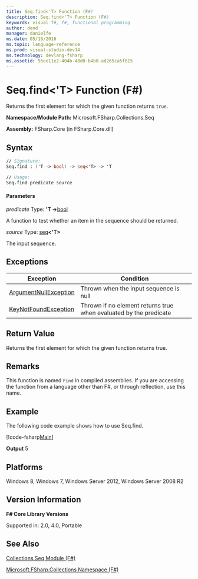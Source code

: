 ```yaml
---
title: Seq.find<'T> Function (F#)
description: Seq.find<'T> Function (F#)
keywords: visual f#, f#, functional programming
author: dend
manager: danielfe
ms.date: 05/16/2016
ms.topic: language-reference
ms.prod: visual-studio-dev14
ms.technology: devlang-fsharp
ms.assetid: 56ee11e2-404b-48d0-b4b0-ad265ca5f015
---
```


# Seq.find<'T> Function (F#)

Returns the first element for which the given function returns `true`.

**Namespace/Module Path:** Microsoft.FSharp.Collections.Seq

**Assembly:** FSharp.Core (in FSharp.Core.dll)


## Syntax

```fsharp
// Signature:
Seq.find : ('T -> bool) -> seq<'T> -> 'T

// Usage:
Seq.find predicate source
```

#### Parameters
*predicate*
Type: **'T -&gt;**[bool](https://msdn.microsoft.com/library/89c0cf9c-49ce-4207-a3be-555851a67dd5)


A function to test whether an item in the sequence should be returned.


*source*
Type: [seq](https://msdn.microsoft.com/library/2f0c87c6-8a0d-4d33-92a6-10d1d037ce75)**&lt;'T&gt;**


The input sequence.

## Exceptions
|Exception|Condition|
|----|----|
|[ArgumentNullException](https://msdn.microsoft.com/library/system.argumentnullexception.aspx)|Thrown when the input sequence is null|
|[KeyNotFoundException](https://msdn.microsoft.com/library/system.collections.generic.keynotfoundexception.aspx)|Thrown if no element returns true when evaluated by the predicate|

## Return Value

Returns the first element for which the given function returns true.

## Remarks
This function is named `Find` in compiled assemblies. If you are accessing the function from a language other than F#, or through reflection, use this name.

## Example
The following code example shows how to use Seq.find.

[!code-fsharp[Main](~/samples/snippets/fsharp/fssequences/snippet36.fs)]

**Output**
5

## Platforms
Windows 8, Windows 7, Windows Server 2012, Windows Server 2008 R2


## Version Information
**F# Core Library Versions**

Supported in: 2.0, 4.0, Portable




## See Also
[Collections.Seq Module &#40;F&#35;&#41;](Collections.Seq-Module-%5BFSharp%5D.md)

[Microsoft.FSharp.Collections Namespace &#40;F&#35;&#41;](Microsoft.FSharp.Collections-Namespace-%5BFSharp%5D.md)
